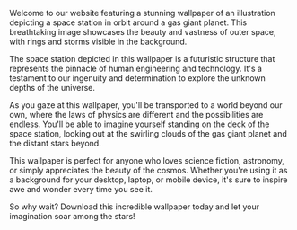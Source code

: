<!--
Write me content for website with wallpaper "An illustration of a space station in orbit around a gas giant planet, with rings and storms visible in the background."
-->

<!--font:"Open Sans"-->

Welcome to our website featuring a stunning wallpaper of an illustration depicting a space station in orbit around a gas giant planet. This breathtaking image showcases the beauty and vastness of outer space, with rings and storms visible in the background.

The space station depicted in this wallpaper is a futuristic structure that represents the pinnacle of human engineering and technology. It's a testament to our ingenuity and determination to explore the unknown depths of the universe.

As you gaze at this wallpaper, you'll be transported to a world beyond our own, where the laws of physics are different and the possibilities are endless. You'll be able to imagine yourself standing on the deck of the space station, looking out at the swirling clouds of the gas giant planet and the distant stars beyond.

This wallpaper is perfect for anyone who loves science fiction, astronomy, or simply appreciates the beauty of the cosmos. Whether you're using it as a background for your desktop, laptop, or mobile device, it's sure to inspire awe and wonder every time you see it.

So why wait? Download this incredible wallpaper today and let your imagination soar among the stars!

